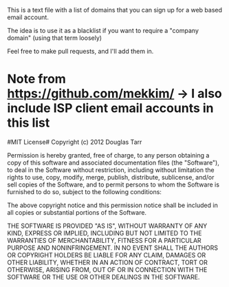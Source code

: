 This is a text file with a list of domains that you can sign up for a web based email account.

The idea is to use it as a blacklist if you want to require a "company domain" (using that term loosely)

Feel free to make pull requests, and I'll add them in.

# Note from https://github.com/mekkim/ -> I also include ISP client email accounts in this list

#MIT License#
Copyright (c) 2012 Douglas Tarr

Permission is hereby granted, free of charge, to any person obtaining a copy of this software and associated documentation files (the "Software"), to deal in the Software without restriction, including without limitation the rights to use, copy, modify, merge, publish, distribute, sublicense, and/or sell copies of the Software, and to permit persons to whom the Software is furnished to do so, subject to the following conditions:

The above copyright notice and this permission notice shall be included in all copies or substantial portions of the Software.

THE SOFTWARE IS PROVIDED "AS IS", WITHOUT WARRANTY OF ANY KIND, EXPRESS OR IMPLIED, INCLUDING BUT NOT LIMITED TO THE WARRANTIES OF MERCHANTABILITY, FITNESS FOR A PARTICULAR PURPOSE AND NONINFRINGEMENT. IN NO EVENT SHALL THE AUTHORS OR COPYRIGHT HOLDERS BE LIABLE FOR ANY CLAIM, DAMAGES OR OTHER LIABILITY, WHETHER IN AN ACTION OF CONTRACT, TORT OR OTHERWISE, ARISING FROM, OUT OF OR IN CONNECTION WITH THE SOFTWARE OR THE USE OR OTHER DEALINGS IN THE SOFTWARE.